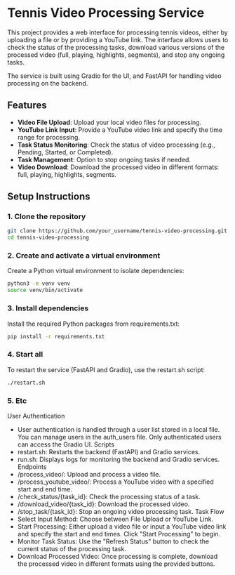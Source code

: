 # Tennis Video Processing Service

This project provides a web interface for processing tennis videos, either by uploading a file or by providing a YouTube link. The interface allows users to check the status of the processing tasks, download various versions of the processed video (full, playing, highlights, segments), and stop any ongoing tasks.

The service is built using Gradio for the UI, and FastAPI for handling video processing on the backend.

## Features

- **Video File Upload**: Upload your local video files for processing.
- **YouTube Link Input**: Provide a YouTube video link and specify the time range for processing.
- **Task Status Monitoring**: Check the status of video processing (e.g., Pending, Started, or Completed).
- **Task Management**: Option to stop ongoing tasks if needed.
- **Video Download**: Download the processed video in different formats: full, playing, highlights, segments.

## Setup Instructions

### 1. Clone the repository
```bash
git clone https://github.com/your_username/tennis-video-processing.git
cd tennis-video-processing
```

###  2. Create and activate a virtual environment
Create a Python virtual environment to isolate dependencies:

```bash
python3 -m venv venv
source venv/bin/activate
```

### 3. Install dependencies
Install the required Python packages from requirements.txt:
```bash
pip install -r requirements.txt
```

### 4. Start all
To restart the service (FastAPI and Gradio), use the restart.sh script:
```bash
./restart.sh
```


### 5. Etc
User Authentication
- User authentication is handled through a user list stored in a local file. You can manage users in the auth_users file. Only authenticated users can access the Gradio UI.
Scripts
- restart.sh: Restarts the backend (FastAPI) and Gradio services.
- run.sh: Displays logs for monitoring the backend and Gradio services.
Endpoints
- /process_video/: Upload and process a video file.
- /process_youtube_video/: Process a YouTube video with a specified start and end time.
- /check_status/{task_id}: Check the processing status of a task.
- /download_video/{task_id}: Download the processed video.
- /stop_task/{task_id}: Stop an ongoing video processing task.
Task Flow
- Select Input Method: Choose between File Upload or YouTube Link.
- Start Processing: Either upload a video file or input a YouTube video link and specify the start and end times. Click "Start Processing" to begin.
- Monitor Task Status: Use the "Refresh Status" button to check the current status of the processing task.
- Download Processed Video: Once processing is complete, download the processed video in different formats using the provided buttons.






